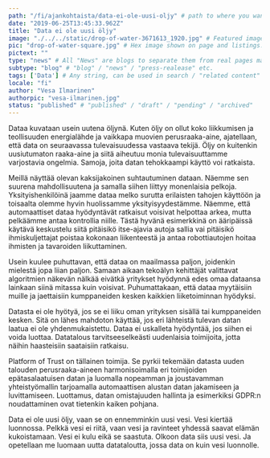 ```yaml
---
path: "/fi/ajankohtaista/data-ei-ole-uusi-oljy" # path to where you want blog to be published aka https://www.platformoftrust.net//blogs/sport-venue
date: "2019-06-25T13:45:33.962Z"
title: "Data ei ole uusi öljy"
image: "./../../static/drop-of-water-3671613_1920.jpg" # Featured image shown on page and listings. Save in same folder. Don't use svg.
pic: "drop-of-water-square.jpg" # Hex image shown on page and listings. No path, just filename. Save in same folder. Don't use svg.
pictext: ""
type: "news" # All "News" are blogs to separate them from real pages made with MarkDown, so that they appear in blog listings etc.
subtype: "blog" # "blog" / "news" / "press-realease" etc.
tags: ['Data'] # Any string, can be used in search / "related content"
locale: "fi"
author: "Vesa Ilmarinen"
authorpic: "vesa-ilmarinen.jpg"
status: "published" # "published" / "draft" / "pending" / "archived"
---
```

Dataa kuvataan usein uutena öljynä. Kuten öljy on ollut koko liikkumisen ja teollisuuden energialähde ja vaikkapa muovien perusraaka-aine, ajatellaan, että data on seuraavassa ​tulevaisuudessa vastaava tekijä. Öljy on kuitenkin uusiutumaton raaka-aine ja siitä aiheutuu monia ​tulevaisuuttamme varjostavia ongelmia. ​Samoja, joita datan tehokkaampi käyttö voi ratkaista.

Meillä näyttää olevan kaksijakoinen suhtautuminen dataan. Näemme sen suurena mahdollisuutena ja samalla siihen liittyy monenlaisia pelkoja. Yksityishenkilöinä jaamme dataa melko surutta erilaisten tahojen käyttöön ja toisaalta olemme hyvin huolissamme yksityisyydestämme. Näemme, että automaattiset dataa hyödyntävät ratkaisut voisivat helpottaa arkea, mutta pelkäämme antaa kontrollia niille. Tästä hyvänä esimerkkinä on ​ääripäissä käytävä keskustelu siitä pitäisikö itse-ajavia autoja sallia vai pitäisikö ihmiskuljettajat poistaa ​kokonaan liikenteestä ja antaa robottiautojen hoitaa ​ihmisten ja tavaroiden liikuttaminen.

Usein kuulee puhuttavan, että dataa on maailmassa paljon, joidenkin mielestä jopa liian paljon. Samaan aikaan tekoälyn kehittäjät valittavat algoritmien näkevän nälkää ​eivätkä yritykset hyödynnä edes omaa dataansa lainkaan siinä mitassa kuin voisivat. Puhumattakaan, että dataa myytäisiin muille ja jaettaisiin kumppaneiden kesken kaikkien liiketoiminnan hyödyksi.

Datasta ei ole hyötyä, jos se ei liiku ​oman yrityksen sisällä tai kumppaneiden kesken. Sitä on ​lähes mahdoton käyttää, jos ​eri lähteistä tulevan datan laatua ​ei ole yhdenmukaistettu. Dataa ei uskall​eta hyödyntää, jos siihen ei voida luottaa. Datatalous tarvitsee​selkeästi uudenlaisia toimijoita, ​jotta näihin haasteisiin saataisiin ratkaisu.

Platform of Trust ​on tällainen toimija. Se pyrkii tekemään datasta uuden talouden perusraaka-aineen ​harmonisoimalla eri toimijoiden epätasalaatuisen datan ja luomalla nopeamman ja joustavamman yhteistyömallin tarjoamalla automaattisen alustan datan jakamiseen ja luvittamiseen. Luottamus, datan omistajuuden hallinta ja esimerkiksi GDPR:n noudattaminen ovat tietenkin kaiken pohjana.

Data ei ole uusi öljy, vaan se on ennemminkin uusi vesi. Vesi kiertää luonnossa. Pelkkä vesi ei riitä, vaan vesi ja ravinteet yhdessä saavat elämän kukoistamaan. Vesi ei kulu eikä se saastuta. Olkoon data siis uusi vesi. Ja opetellaan me luomaan uutta datataloutta, jossa data on kuin vesi luonnolle.  
